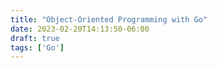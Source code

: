 ```yaml
---
title: "Object-Oriented Programming with Go"
date: 2023-02-20T14:13:50-06:00
draft: true
tags: ['Go']
---
```



